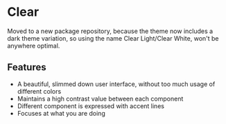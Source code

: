 # Clear
Moved to a new package repository, because the theme now includes a dark theme variation, so using the name Clear Light/Clear White, won't be anywhere optimal.

## Features
- A beautiful, slimmed down user interface, without too much usage of different colors
- Maintains a high contrast value between each component
- Different component is expressed with accent lines
- Focuses at what you are doing